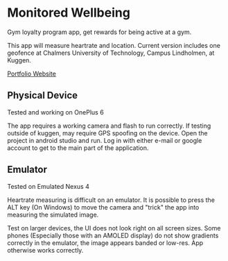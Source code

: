# Monitored Wellbeing

Gym loyalty program app, get rewards for being active at a gym.

This app will measure heartrate and location. Current version includes one geofence at Chalmers University of Technology, Campus Lindholmen, at Kuggen.



[Portfolio Website](https://carolinexia97.wixsite.com/project-portfolio/home)
## Physical Device
Tested and working on OnePlus 6

The app requires a working camera and flash to run correctly. If testing outside of kuggen, may require GPS spoofing on the device. Open the project in android studio and run. Log in with either e-mail or google account to get to the main part of the application.

## Emulator

Tested on Emulated Nexus 4

Heartrate measuring is difficult on an emulator. It is possible to press the ALT key (On Windows) to move the camera and "trick" the app into measuring the simulated image.

Test on larger devices, the UI does not look right on all screen sizes. Some phones (Especially those with an AMOLED display) do not show gradients correctly in the emulator, the image appears banded or low-res. App otherwise works correctly.


